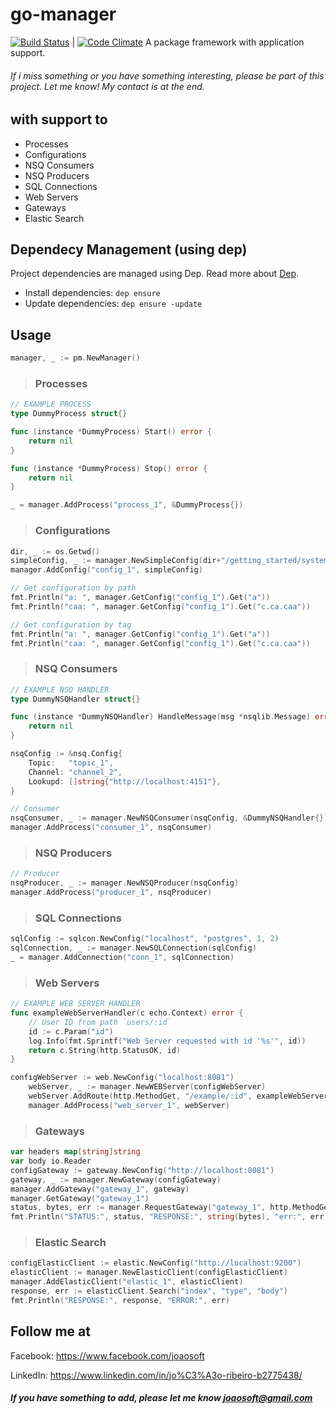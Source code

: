 # go-manager
[![Build Status](https://travis-ci.org/joaosoft/go-manager.svg?branch=master)](https://travis-ci.org/joaosoft/go-manager) | [![Code Climate](https://codeclimate.com/github/joaosoft/go-manager/badges/coverage.svg)](https://codeclimate.com/github/joaosoft/go-manager)
A package framework with application support. 
###### If i miss something or you have something interesting, please be part of this project. Let me know! My contact is at the end.

## with support to
* Processes
* Configurations
* NSQ Consumers
* NSQ Producers
* SQL Connections
* Web Servers
* Gateways
* Elastic Search

## Dependecy Management (using dep)

Project dependencies are managed using Dep. Read more about [Dep](https://github.com/golang/dep).
* Install dependencies: `dep ensure`
* Update dependencies: `dep ensure -update`

## Usage 

```go
manager, _ := pm.NewManager()
```

>### Processes
```go
// EXAMPLE PROCESS
type DummyProcess struct{}

func (instance *DummyProcess) Start() error {
	return nil
}

func (instance *DummyProcess) Stop() error {
	return nil
}

_ = manager.AddProcess("process_1", &DummyProcess{})
```

>### Configurations
```go
dir, _ := os.Getwd()
simpleConfig, _ := manager.NewSimpleConfig(dir+"/getting_started/system/", "config", "json")
manager.AddConfig("config_1", simpleConfig)

// Get configuration by path
fmt.Println("a: ", manager.GetConfig("config_1").Get("a"))
fmt.Println("caa: ", manager.GetConfig("config_1").Get("c.ca.caa"))

// Get configuration by tag
fmt.Println("a: ", manager.GetConfig("config_1").Get("a"))
fmt.Println("caa: ", manager.GetConfig("config_1").Get("c.ca.caa"))
```

>### NSQ Consumers 
```go
// EXAMPLE NSQ HANDLER
type DummyNSQHandler struct{}

func (instance *DummyNSQHandler) HandleMessage(msg *nsqlib.Message) error {
	return nil
}

nsqConfig := &nsq.Config{
    Topic:   "topic_1",
    Channel: "channel_2",
    Lookupd: []string{"http://localhost:4151"},
}

// Consumer
nsqConsumer, _ := manager.NewNSQConsumer(nsqConfig, &DummyNSQHandler{})
manager.AddProcess("consumer_1", nsqConsumer)
```

>### NSQ Producers
```go
// Producer
nsqProducer, _ := manager.NewNSQProducer(nsqConfig)
manager.AddProcess("producer_1", nsqProducer)
```

>### SQL Connections
```go
sqlConfig := sqlcon.NewConfig("localhost", "postgres", 1, 2)
sqlConnection, _ := manager.NewSQLConnection(sqlConfig)
_ = manager.AddConnection("conn_1", sqlConnection)
```

>### Web Servers
```go
// EXAMPLE WEB SERVER HANDLER
func exampleWebServerHandler(c echo.Context) error {
	// User ID from path `users/:id`
	id := c.Param("id")
	log.Info(fmt.Sprintf("Web Server requested with id '%s'", id))
	return c.String(http.StatusOK, id)
}

configWebServer := web.NewConfig("localhost:8081")
	webServer, _ := manager.NewWEBServer(configWebServer)
	webServer.AddRoute(http.MethodGet, "/example/:id", exampleWebServerHandler)
	manager.AddProcess("web_server_1", webServer)
```

>### Gateways
```go
var headers map[string]string
var body io.Reader
configGateway := gateway.NewConfig("http://localhost:8081")
gateway, _ := manager.NewGateway(configGateway)
manager.AddGateway("gateway_1", gateway)
manager.GetGateway("gateway_1")
status, bytes, err := manager.RequestGateway("gateway_1", http.MethodGet, "/example/123456789", headers, body)
fmt.Println("STATUS:", status, "RESPONSE:", string(bytes), "err:", err)
```

>### Elastic Search
```go
configElasticClient := elastic.NewConfig("http://localhost:9200")
elasticClient := manager.NewElasticClient(configElasticClient)
manager.AddElasticClient("elastic_1", elasticClient)
response, err := elasticClient.Search("index", "type", "body")
fmt.Println("RESPONSE:", response, "ERROR:", err)
```

## Follow me at
Facebook: https://www.facebook.com/joaosoft

LinkedIn: https://www.linkedin.com/in/jo%C3%A3o-ribeiro-b2775438/

##### If you have something to add, please let me know joaosoft@gmail.com

